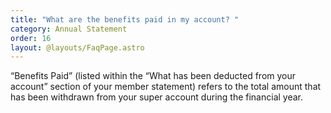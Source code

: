 ```yaml
---
title: "What are the benefits paid in my account? "
category: Annual Statement
order: 16
layout: @layouts/FaqPage.astro
---
```


“Benefits Paid” (listed within the “What has been deducted from your account” section of your member statement) refers to the total amount that has been withdrawn from your super account during the financial year.
